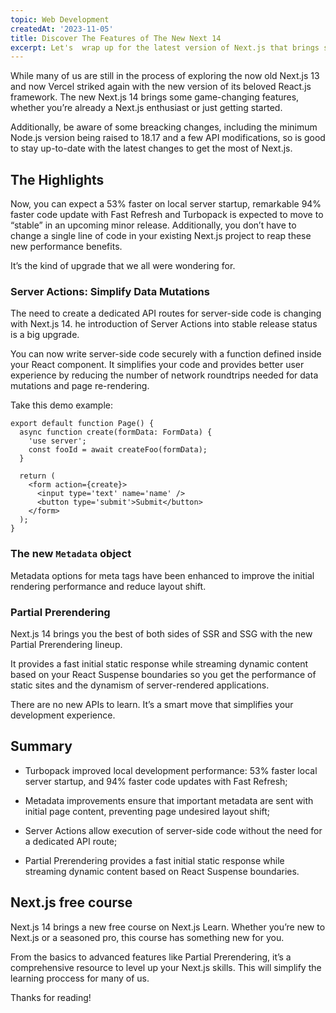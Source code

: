```yaml
---
topic: Web Development
createdAt: '2023-11-05'
title: Discover The Features of The New Next 14
excerpt: Let's  wrap up for the latest version of Next.js that brings several new features and improvements to the framework that most of us love
---
```


While many of us are still in the process of exploring the now old Next.js 13 and now Vercel striked again with the new version of its beloved React.js framework. The new Next.js 14 brings some game-changing features, whether you’re already a Next.js enthusiast or just getting started.

Additionally, be aware of some breacking changes, including the minimum Node.js version being raised to 18.17 and a few API modifications, so is good to stay up-to-date with the latest changes to get the most of Next.js.

## The Highlights

Now, you can expect a 53% faster on local server startup, remarkable 94% faster code update with Fast Refresh and Turbopack is expected to move to “stable” in an upcoming minor release. Additionally, you don’t have to change a single line of code in your existing Next.js project to reap these new performance benefits.

It’s the kind of upgrade that we all were wondering for.

### Server Actions: Simplify Data Mutations

The need to create a dedicated API routes for server-side code is changing with Next.js 14. he introduction of Server Actions into stable release status is a big upgrade.

You can now write server-side code securely with a function defined inside your React component. It simplifies your code and provides better user experience by reducing the number of network roundtrips needed for data mutations and page re-rendering.

Take this demo example:

```tsx
export default function Page() {
  async function create(formData: FormData) {
    'use server';
    const fooId = await createFoo(formData);
  }

  return (
    <form action={create}>
      <input type='text' name='name' />
      <button type='submit'>Submit</button>
    </form>
  );
}
```

### The new `Metadata` object

Metadata options for meta tags have been enhanced to improve the initial rendering performance and reduce layout shift.

### Partial Prerendering

Next.js 14 brings you the best of both sides of SSR and SSG with the new Partial Prerendering lineup.

It provides a fast initial static response while streaming dynamic content based on your React Suspense boundaries so you get the performance of static sites and the dynamism of server-rendered applications.

There are no new APIs to learn. It’s a smart move that simplifies your development experience.

## Summary

- Turbopack improved local development performance: 53% faster local server startup, and 94% faster code updates with Fast Refresh;

- Metadata improvements ensure that important metadata are sent with initial page content, preventing page undesired layout shift;

- Server Actions allow execution of server-side code without the need for a dedicated API route;

- Partial Prerendering provides a fast initial static response while streaming dynamic content based on React Suspense boundaries.

## Next.js free course

Next.js 14 brings a new free course on Next.js Learn. Whether you’re new to Next.js or a seasoned pro, this course has something new for you.

From the basics to advanced features like Partial Prerendering, it’s a comprehensive resource to level up your Next.js skills. This will simplify the learning proccess for many of us.

Thanks for reading!
